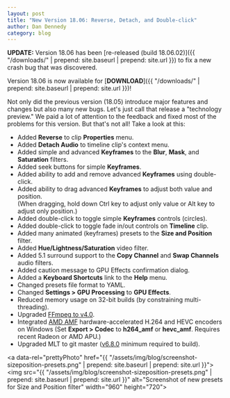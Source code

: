 ```yaml
---
layout: post
title: "New Version 18.06: Reverse, Detach, and Double-click"
author: Dan Dennedy
category: blog
---
```

**UPDATE:** Version 18.06 has been
[re-released (build 18.06.02)]({{ "/downloads/" | prepend: site.baseurl | prepend: site.url }})
to fix a new crash bug that was discovered.

Version 18.06 is now available for [**DOWNLOAD**]({{ "/downloads/" | prepend: site.baseurl | prepend: site.url }})!

Not only did the previous version (18.05) introduce major features and changes
but also many new bugs. Let's just call that release a "technology preview." We
paid a lot of attention to the feedback and fixed most of the problems for this
version. But that's not all! Take a look at this:

* Added **Reverse** to clip **Properties** menu.
* Added **Detach Audio** to timeline clip's context menu.
* Added simple and advanced **Keyframes** to the **Blur**, **Mask**, and **Saturation** filters.
* Added seek buttons for simple **Keyframes**.
* Added ability to add and remove advanced **Keyframes** using double-click.
* Added ability to drag advanced **Keyframes** to adjust both value and position.  
  (When dragging, hold down Ctrl key to adjust only value or Alt key to adjust only position.)
* Added double-click to toggle simple **Keyframes** controls (circles).
* Added double-click to toggle fade in/out controls on **Timeline** clip.
* Added many animated (keyframes) presets to the **Size and Position** filter.
* Added **Hue/Lightness/Saturation** video filter.
* Added 5.1 surround support to the **Copy Channel** and **Swap Channels** audio filters.
* Added caution message to GPU Effects confirmation dialog.
* Added a **Keyboard Shortcuts** link to the **Help** menu.
* Changed presets file format to YAML.
* Changed **Settings > GPU Processing** to **GPU Effects**.
* Reduced memory usage on 32-bit builds (by constraining multi-threading).
* Upgraded [FFmpeg to v4.0](http://ffmpeg.org/index.html#news).
* Integrated [AMD AMF](https://gpuopen.com/gaming-product/advanced-media-framework/) hardware-accelerated H.264 and HEVC encoders on Windows (Set **Export > Codec** to **h264_amf** or **hevc_amf**. Requires recent Radeon or AMD APU.)
* Upgraded MLT to git master ([v6.8.0](https://www.mltframework.org/blog/v6.8.0_released/) minimum required to build).

<a data-rel="prettyPhoto" href="{{ "/assets/img/blog/screenshot-sizeposition-presets.png" | prepend: site.baseurl | prepend: site.url }}">
<img src="{{ "/assets/img/blog/screenshot-sizeposition-presets.png" | prepend: site.baseurl | prepend: site.url }}" alt="Screenshot of new presets for Size and Position filter" width="960" height="720"></a>
